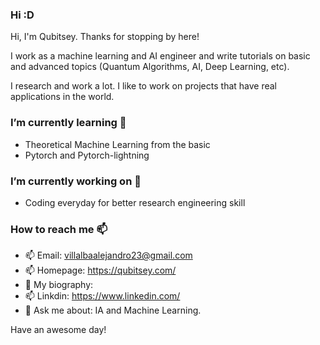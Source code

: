 ### Hi :D
Hi, I'm Qubitsey. Thanks for stopping by here!

I work as a machine learning and AI engineer and write tutorials on basic and advanced topics (Quantum Algorithms, AI, Deep Learning, etc).

I research and work a lot. I like to work on projects that have real applications in the world.


### I’m currently learning 🌱

- Theoretical Machine Learning from the basic
- Pytorch and Pytorch-lightning

### I’m currently working on 🔭

- Coding everyday for better research engineering skill

### How to reach me 📫

- 📫 Email: [villalbaalejandro23@gmail.com](villalbaalejandro23@gmail.com)
- 📫 Homepage: https://qubitsey.com/
- 📖 My biography: 
- 📫 Linkdin: https://www.linkedin.com/
- 💬 Ask me about: IA and Machine Learning.



Have an awesome day!
